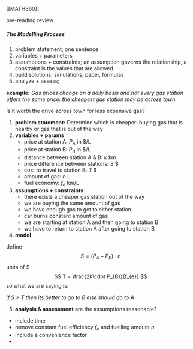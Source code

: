 [[MATH360]]

pre-reading review

##### The Modelling Process
1. problem statement; one sentence
2. variables + parameters
3. assumptions + constraints; an assumption governs the relationship, a constraint is the values that are allowed
4. build solutions; simulations, paper, formulas 
5. analyze + assess;


**example:**
*Gas prices change on a daily basis and not every gas station offers the same price: the cheapest gas station may be across town.*

Is it worth the drive across town for less expensive gas?

1. **problem statement:** Determine which is cheaper: buying gas that is nearby or gas that is out of the way
2. **variables + params**
	- price at station A: $P_{A}$ in $/L
	- price at station B: $P_{B}$ in $/L
	- distance between station A & B: $k$ km
	- price difference between stations: $S$ $
	- cost to travel to station B: $T$ $
	- amount of gas: $n$ L
	- fuel economy: $f_{e}$ km/L
3. **assumptions + constraints**
	- there exists a cheaper gas station out of the way
	- we are buying the same amount of gas
	- we have enough gas to get to either station
	- car burns constant amount of gas
	- we are starting at station A and then going to station B
	- we have to return to station A after going to station B
4. **model**

define
$$
S = (P_{A} - P_{B}) \cdot n 
$$
units of $
$$
T = \frac{2k\cdot P_{B}}{f_{e}}
$$
so what we are saying is:

*if $S$ > $T$ then its better to go to $B$ else should go to $A$*

5. **analysis & assessment**
are the assumptions reasonable?
- include time
- remove constant fuel efficiency $f_{e}$ and fuelling amount $n$
- include a convenience factor
- 
